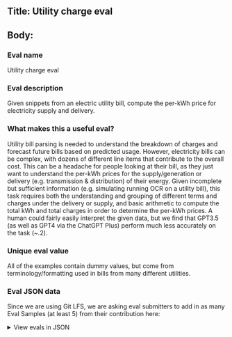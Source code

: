## Title: Utility charge eval

## Body:

### Eval name

Utility charge eval

### Eval description

Given snippets from an electric utility bill, compute the per-kWh price for electricity supply and delivery.

### What makes this a useful eval?

Utility bill parsing is needed to understand the breakdown of charges and forecast future bills based on predicted
usage. However, electricity bills can be complex, with dozens of different line items that contribute to the overall
cost. This can be a headache for people looking at their bill, as they just want to understand the per-kWh prices for
the supply/generation or delivery (e.g. transmission & distribution) of their energy. Given incomplete but sufficient
information (e.g. simulating running OCR on a utility bill), this task requires both the understanding and grouping of
different terms and charges under the delivery or supply, and basic arithmetic to compute the total kWh and total
charges in order to determine the per-kWh prices. A human could fairly easily interpret the given data, but we find that
GPT3.5 (as well as GPT4 via the ChatGPT Plus) perform much less accurately on the task (~.2).

### Unique eval value

All of the examples contain dummy values, but come from terminology/formatting used in bills from many different
utilities.

### Eval JSON data

Since we are using Git LFS, we are asking eval submitters to add in as many Eval Samples (at least 5) from their
contribution here:



<details>

  <summary>View evals in JSON</summary>

### Eval

  ```jsonl

{"input": [{"role": "system", "content": "You are a JSON utility that must return machine-readable JSON as output."}, {"role": "user", "content": "Your job is compute the cost per kWh of electricity supply (value must be a decimal rounded to 2 significant figures) and the cost per kWh of electricity delivery (value must be a decimal rounded to 2 significant figures) based on the following incomplete OCR reading from a user's utility bill. You are guaranteed to have the information needed to compute the desired values. Return in the following JSON format: {'supply_cost_per_kwh': '', 'delivery_cost_per_kwh': ''}. The following is information from the utility bill: \nBasic Generation Service: 121 kWh X $0.069 per kWh = 8.35 \n Total Electric Supply Charges = 30.23 \n Distribution Charge: 121 kWh X $0.041 per kWh = 4.96 \n Total Electric Delivery Charges = 20.43"}], "ideal": "{'supply_cost_per_kwh': '0.25', 'delivery_cost_per_kwh': '0.17'}"}

{"input": [{"role": "system", "content": "You are a JSON utility that must return machine-readable JSON as output."}, {"role": "user", "content": "Your job is compute the cost per kWh of electricity supply (value must be a decimal rounded to 2 significant figures) and the cost per kWh of electricity delivery (value must be a decimal rounded to 2 significant figures) based on the following incomplete OCR reading from a user's utility bill. You are guaranteed to have the information needed to compute the desired values. Return in the following JSON format: {'supply_cost_per_kwh': '', 'delivery_cost_per_kwh': ''}. The following is information from the utility bill: \nGeneration Service (Supply) = $34.89 \n Transmission Service = 7.24 \n Distribution Service = 4.96 \n Meter Usage: 568 kWh"}], "ideal": "{'supply_cost_per_kwh': '0.061', 'delivery_cost_per_kwh': '0.022'}"}

{"input": [{"role": "system", "content": "You are a JSON utility that must return machine-readable JSON as output."}, {"role": "user", "content": "Your job is compute the cost per kWh of electricity supply (value must be a decimal rounded to 2 significant figures) and the cost per kWh of electricity delivery (value must be a decimal rounded to 2 significant figures) based on the following incomplete OCR reading from a user's utility bill. You are guaranteed to have the information needed to compute the desired values. Return in the following JSON format: {'supply_cost_per_kwh': '', 'delivery_cost_per_kwh': ''}. The following is information from the utility bill: \nElectricity Used (kWh) = 762 \n Electricity Supply Charges 762 kWh at a cost of $100.25 \n Delivery Service Charge: 762 kWh @ 0.008 = 6.096 \n Total Electric Delivery Charges = 59.36"}], "ideal": "{'supply_cost_per_kwh': '0.13', 'delivery_cost_per_kwh': '0.078'}"}

{"input": [{"role": "system", "content": "You are a JSON utility that must return machine-readable JSON as output."}, {"role": "user", "content": "Your job is compute the cost per kWh of electricity supply (value must be a decimal rounded to 2 significant figures) and the cost per kWh of electricity delivery (value must be a decimal rounded to 2 significant figures) based on the following incomplete OCR reading from a user's utility bill. You are guaranteed to have the information needed to compute the desired values. Return in the following JSON format: {'supply_cost_per_kwh': '', 'delivery_cost_per_kwh': ''}. The following is information from the utility bill: \nSupply 423 kWh @ 11 cents / kWh = 46.53 \n Total electricity supply charges $68.21 \n Delivery 423 kWh @ 4 cents / kWh = 16.92 \n Total electricity delivery charges $17.43"}], "ideal": "{'supply_cost_per_kwh': '0.16', 'delivery_cost_per_kwh': '0.041'}"}

{"input": [{"role": "system", "content": "You are a JSON utility that must return machine-readable JSON as output."}, {"role": "user", "content": "Your job is compute the cost per kWh of electricity supply (value must be a decimal rounded to 2 significant figures) and the cost per kWh of electricity delivery (value must be a decimal rounded to 2 significant figures) based on the following incomplete OCR reading from a user's utility bill. You are guaranteed to have the information needed to compute the desired values. Return in the following JSON format: {'supply_cost_per_kwh': '', 'delivery_cost_per_kwh': ''}. The following is information from the utility bill: \nEnergy 152 @ 0.069 = 10.49 \n Total Energy Charges = 14.25  \n Distribution 152 @ 0.041 = 6.23 \n Total Electric Delivery Charges = 6.99"}], "ideal": "{'supply_cost_per_kwh': '0.094', 'delivery_cost_per_kwh': '0.046'}"}

  ```

</details>
